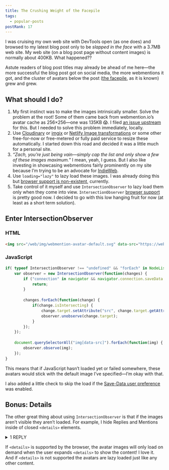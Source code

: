 ```yaml
---
title: The Crushing Weight of the Facepile
tags:
  - popular-posts
postRank: 17
---
```

I was cruising my own web site with DevTools open (as one does) and browsed to my latest blog post only to be _slapped in the face_ with a 3.7MB web site. My web site (on a blog post page without content images) is normally about 400KB. What happened??

Astute readers of blog post titles may already be ahead of me here—the more successful the blog post got on social media, the more webmentions it got, and the cluster of avatars below the post ([the facepile](https://indieweb.org/facepile), as it is known) grew and grew.

## What should I do?

1. My first instinct was to make the images intrinsically smaller. Solve the problem at the root! Some of them came back from webmention.io’s avatar cache as 256×256—one was 135KB 😱. I filed [an issue upstream](https://github.com/aaronpk/webmention.io/issues/126) for this. But I needed to solve this problem immediately, locally.
2. Use [Cloudinary](https://cloudinary.com/) or [imgix](https://www.imgix.com/) or [Netlify Image transformations](https://www.netlify.com/docs/image-transformation/) or some other free-for-now or free-metered or fully paid service to resize these automatically. I started down this road and decided it was a little much for a personal site.
3. _“Zach, you’re just being vain—simply cap the list and only show a few of these images maximum.”_ I mean, yeah, I guess. But I also like investing in showcasing webmentions fairly prominently on my site because I’m trying to be an advocate for [IndieWeb](https://indieweb.org/).
4. Use `loading="lazy"` to lazy load these images. I was already doing this but [browser support is non-existent](https://caniuse.com/#feat=loading-lazy-attr), currently.
5. Take control of it myself and use `IntersectionObserver` to lazy load them only when they come into view. `IntersectionObserver` [browser support](https://caniuse.com/#feat=intersectionobserver) is pretty good now. I decided to go with this low hanging fruit for now (at least as a short term solution).

## Enter <span class="cased">IntersectionObserver</span>

### HTML

```html
<img src="/web/img/webmention-avatar-default.svg" data-src="https://webmention.io/avatar/…" alt="Author name" class="webmentions__face">
```

### JavaScript

```js
if( typeof IntersectionObserver !== "undefined" && "forEach" in NodeList.prototype ) {
	var observer = new IntersectionObserver(function(changes) {
		if ("connection" in navigator && navigator.connection.saveData === true) {
			return;
		}

		changes.forEach(function(change) {
			if(change.isIntersecting) {
				change.target.setAttribute("src", change.target.getAttribute("data-src"));
				observer.unobserve(change.target);
			}
		});
	});

	document.querySelectorAll("img[data-src]").forEach(function(img) {
		observer.observe(img);
	});
}
```

This means that if JavaScript hasn’t loaded yet or failed somewhere, these avatars would stick with the default image I’ve specified—I’m okay with that.

I also added a little check to skip the load if the [Save-Data user preference](https://developers.google.com/web/fundamentals/performance/optimizing-content-efficiency/save-data/) was enabled.

## Bonus: Details

The other great thing about using `IntersectionObserver` is that if the images aren’t visible they aren’t loaded. For example, I hide Replies and Mentions inside of closed `<details>` elements.

<div class="livedemo">
<details>
	<summary>1 REPLY</summary>
	<ol class="static-comments static-comments-webmentions">
<li class="static-comments-reply static-comments-reply-salty h-cite" id="webmention-623655">
  <div class="static-comments-hed">
    <img class="static-comments-img u-photo" src="/web/img/webmention-avatar-default.svg" data-src="https://webmention.io/avatar/pbs.twimg.com/0bcc1fa9d76d585952d16f48507fe6905723dacefa6dfe47930e79eb03af864a.jpg" alt="Jeremy Swinnen"><h3 class="static-comments-title p-name cased" title="Jeremy Swinnen @jereswinnen">Jeremy Swinnen <span class="static-comments-title-twitter">@jereswinnen</span></h3>
      <em class="static-comments-date"><a class="h-card u-url" href="https://twitter.com/jereswinnen/status/1137642852794687488" target="_blank" rel="noopener noreferrer"><time class="dt-published" datetime="2019-06-09T08:49:27+00:00">3:49AM<br>&#160;09 Jun 2019</time></a></em>
  </div>
  <div class="static-comments-msg p-content"><p>
    TOTAlLy GOnNa STeAL THiS foR MY BLOg 😉<a href="#webmention-623655" class="static-comments-selflink exempt">#</a>
  </p></div>
</li><!-- /static-comments-reply -->
</ol>
</details>
</div>

If `<details>` is supported by the browser, the avatar images will only load on demand when the user expands `<details>` to show the content! I love it. And if `<details>` is not supported the avatars are lazy loaded just like any other content.
